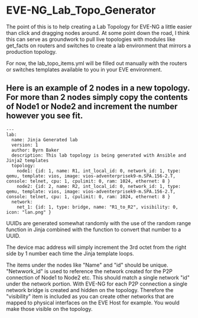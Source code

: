 # EVE-NG_Lab_Topo_Generator
The point of this is to help creating a Lab Topology for EVE-NG a little easier than click and dragging nodes around.
At some point down the road, I think this can serve as groundwork to pull live topologies with modules like get_facts on routers and switches to create a lab environment that mirrors a production topology.

For now, the lab_topo_items.yml will be filled out manually with the routers or switches templates available to you in your EVE environment. 

## Here is an example of 2 nodes in a new topology. For more than 2 nodes simply copy the contents of Node1 or Node2 and increment the number however you see fit.

```
---
lab:
  name: Jinja Generated lab
  version: 1
  author: Byrn Baker
  description: This lab topology is being generated with Ansible and Jinja2 templates
  topology:
    node1: {id: 1, name: R1, int_local_id: 0, network_id: 1, type: qemu, template: vios, image: vios-adventerprisek9-m.SPA.156-2.T, console: telnet, cpu: 1, cpulimit: 0, ram: 1024, ethernet: 8 }
    node2: {id: 2, name: R2, int_local_id: 0, network_id: 1, type: qemu, template: vios, image: vios-adventerprisek9-m.SPA.156-2.T, console: telnet, cpu: 1, cpulimit: 0, ram: 1024, ethernet: 8 }
  network:
    net_1: {id: 1, type: bridge, name: "R1_to_R2", visibility: 0, icon: "lan.png" }
 ```
UUIDs are generated somewhat randomly with the use of the random range function in Jinja combined with the function to convert that number to a UUID.

The device mac address will simply increment the 3rd octet from the right side by 1 number each time the Jinja template loops.

The items under the nodes like "Name" and "id" should be unique. 
"Netwwork_id" is used to reference the network created for the P2P connection of Node1 to Node2 etc. 
This should match a single network "id" under the network portion. With EVE-NG for each P2P connection a single network bridge is created and hidden on the topology. Therefore the "visibility" item is included as you can create other networks that are mapped to physical interfaces on the EVE Host for example. You would make those visible on the topology.
